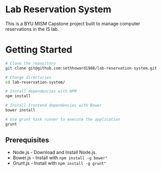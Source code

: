 Lab Reservation System
======================

This is a BYU MISM Capstone project built to manage computer reservations in the IS lab.

# Getting Started

``` bash
# Clone the repository
git clone git@github.com:sethhoward1988/lab-reservation-system.git

# Change directories
cd lab-reservation-system/

# Install dependencies with NPM
npm install

# Install frontend dependencies with Bower
bower install

# Use grunt task runner to execute the application
grunt
```

## Prerequisites
- Node.js - Download and Install Node.js.
- Bower.js - Install with ``` npm install -g bower" ```
- Grunt.js - Install with ``` npm install -g grunt" ```